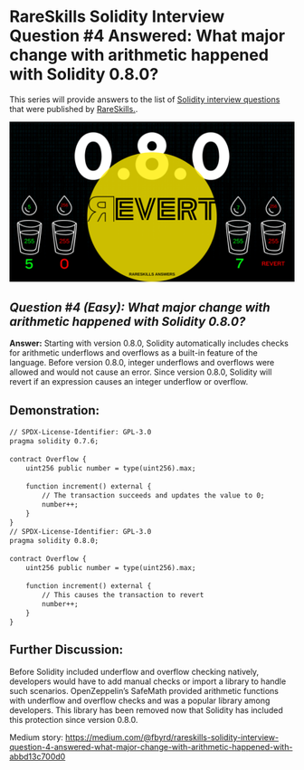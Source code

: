 # RareSkills Solidity Interview Question #4 Answered: What major change with arithmetic happened with Solidity 0.8.0?

This series will provide answers to the list of [Solidity interview questions](https://www.rareskills.io/post/solidity-interview-questions) that were published by [RareSkills.](https://www.rareskills.io/).

![Alt text](media/Question_4.png)

## *Question #4 (Easy): What major change with arithmetic happened with Solidity 0.8.0?*

**Answer:** Starting with version 0.8.0, Solidity automatically includes checks for arithmetic underflows and overflows as a built-in feature of the language. Before version 0.8.0, integer underflows and overflows were allowed and would not cause an error. Since version 0.8.0, Solidity will revert if an expression causes an integer underflow or overflow.

## Demonstration:

```solidity
// SPDX-License-Identifier: GPL-3.0
pragma solidity 0.7.6;

contract Overflow {
    uint256 public number = type(uint256).max;

    function increment() external {
        // The transaction succeeds and updates the value to 0;
        number++;
    }
}
// SPDX-License-Identifier: GPL-3.0
pragma solidity 0.8.0;

contract Overflow {
    uint256 public number = type(uint256).max;

    function increment() external {
        // This causes the transaction to revert
        number++;
    }
}
```

## Further Discussion:

Before Solidity included underflow and overflow checking natively, developers would have to add manual checks or import a library to handle such scenarios. OpenZeppelin’s SafeMath provided arithmetic functions with underflow and overflow checks and was a popular library among developers. This library has been removed now that Solidity has included this protection since version 0.8.0.

Medium story: https://medium.com/@fbyrd/rareskills-solidity-interview-question-4-answered-what-major-change-with-arithmetic-happened-with-abbd13c700d0